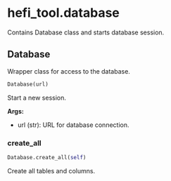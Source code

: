 # hefi_tool.database
Contains Database class and starts database session.

## Database
Wrapper class for access to the database.
```python
Database(url)
```
Start a new session.

**Args:**
- url (str): URL for database connection.

### create_all
```python
Database.create_all(self)
```
Create all tables and columns.
